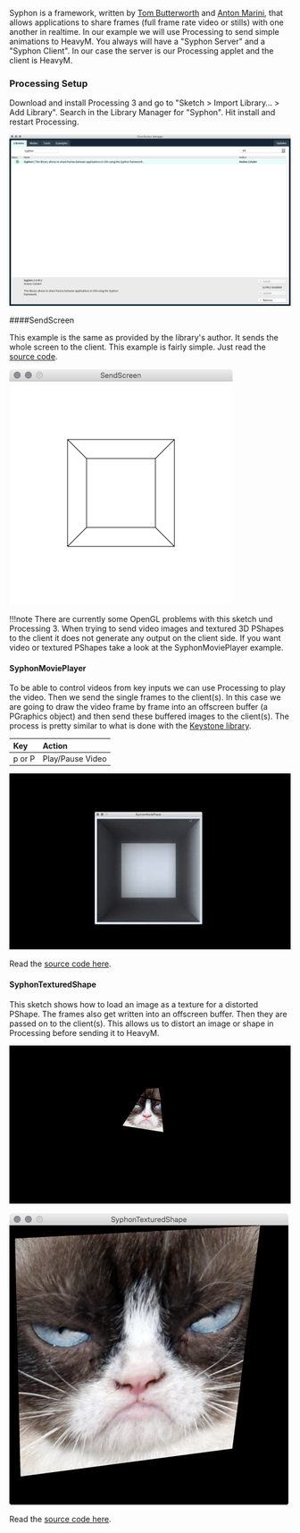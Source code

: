 Syphon is a framework, written by [Tom Butterworth](http://kriss.cx/tom/) and [Anton Marini](http://vade.info/), that allows applications to share frames (full frame rate video or stills) with one another in realtime. In our example we will use Processing to send simple animations to HeavyM. You always will have a "Syphon Server" and a "Syphon Client". In our case the server is our Processing applet and the client is HeavyM.  

### Processing Setup  

Download and install Processing 3 and go to "Sketch > Import Library… > Add Library". Search in the Library Manager for "Syphon". Hit install and restart Processing.  

[![](images/add-lib-syphon-processing.png)](images/add-lib-syphon-processing.png)  

####SendScreen

This example is the same as provided by the library's author. It sends the whole screen to the client. This example is fairly simple. Just read the [source code](https://github.com/FH-Potsdam/doing-projection-mapping/blob/master/examples/Processing/Syphon/SendScreen/SendScreen.pde).  

[![](images/processing-syphon-sendscreen.png)](images/processing-syphon-sendscreen.png)  

!!!note
    There are currently some OpenGL problems with this sketch und Processing 3. When trying to send video images and textured 3D PShapes to the client it does not generate any output on the client side. If you want video or textured PShapes take a look at the SyphonMoviePlayer example.  

#### SyphonMoviePlayer

To be able to control videos from key inputs we can use Processing to play the video. Then we send the single frames to the client(s). In this case we are going to draw the video frame by frame into an offscreen buffer (a PGraphics object) and then send these buffered images to the client(s). The process is pretty similar to what is done with the [Keystone library](processing-keystone/).  

| Key    | Action           |
| :---   | :---             |
| p or P | Play/Pause Video |

[![](images/syphon-processing-player.gif)](images/syphon-processing-player.gif)  

Read the [source code here](https://github.com/FH-Potsdam/doing-projection-mapping/blob/master/examples/Processing/Syphon/SyphonMoviePlayer/SyphonMoviePlayer.pde).  

#### SyphonTexturedShape

This sketch shows how to load an image as a texture for a distorted PShape. The frames also get written into an offscreen buffer. Then they are passed on to the client(s). This allows us to distort an image or shape in Processing before sending it to HeavyM.  

[![](images/heavym-projection-SyphonTexturedShape.png)](images/heavym-projection-SyphonTexturedShape.png)  

[![](images/processing-window-SyphonTexturedShape.png)](images/processing-window-SyphonTexturedShape.png)  

Read the [source code here](https://github.com/FH-Potsdam/doing-projection-mapping/blob/master/examples/Processing/Syphon/SyphonTexturedShape/SyphonTexturedShape.pde).  
